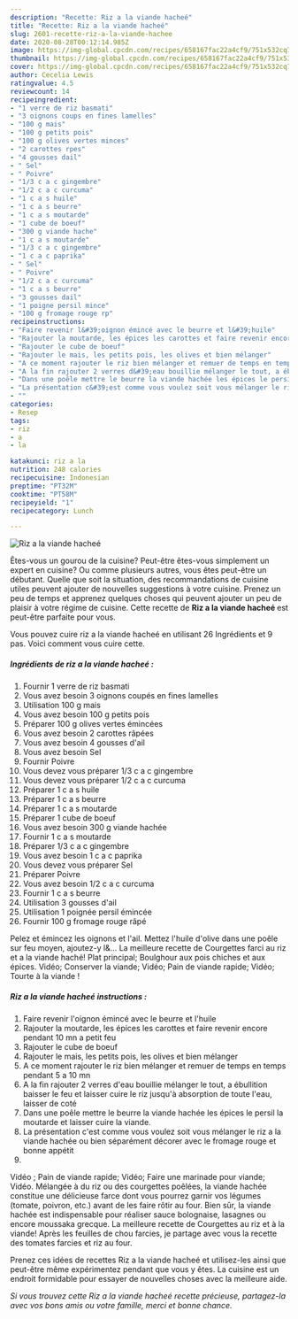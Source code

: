 ```yaml
---
description: "Recette: Riz a la viande hacheé"
title: "Recette: Riz a la viande hacheé"
slug: 2601-recette-riz-a-la-viande-hachee
date: 2020-08-28T00:12:14.985Z
image: https://img-global.cpcdn.com/recipes/658167fac22a4cf9/751x532cq70/riz-a-la-viande-hachee-photo-principale-de-la-recette.jpg
thumbnail: https://img-global.cpcdn.com/recipes/658167fac22a4cf9/751x532cq70/riz-a-la-viande-hachee-photo-principale-de-la-recette.jpg
cover: https://img-global.cpcdn.com/recipes/658167fac22a4cf9/751x532cq70/riz-a-la-viande-hachee-photo-principale-de-la-recette.jpg
author: Cecelia Lewis
ratingvalue: 4.5
reviewcount: 14
recipeingredient:
- "1 verre de riz basmati"
- "3 oignons coups en fines lamelles"
- "100 g mais"
- "100 g petits pois"
- "100 g olives vertes minces"
- "2 carottes rpes"
- "4 gousses dail"
- " Sel"
- " Poivre"
- "1/3 c a c gingembre"
- "1/2 c a c curcuma"
- "1 c a s huile"
- "1 c a s beurre"
- "1 c a s moutarde"
- "1 cube de boeuf"
- "300 g viande hache"
- "1 c a s moutarde"
- "1/3 c a c gingembre"
- "1 c a c paprika"
- " Sel"
- " Poivre"
- "1/2 c a c curcuma"
- "1 c a s beurre"
- "3 gousses dail"
- "1 poigne persil mince"
- "100 g fromage rouge rp"
recipeinstructions:
- "Faire revenir l&#39;oignon émincé avec le beurre et l&#39;huile"
- "Rajouter la moutarde, les épices les carottes et faire revenir encore pendant 10 mn a petit feu"
- "Rajouter le cube de boeuf"
- "Rajouter le mais, les petits pois, les olives et bien mélanger"
- "A ce moment rajouter le riz bien mélanger et remuer de temps en temps pendant 5 a 10 mn"
- "A la fin rajouter 2 verres d&#39;eau bouillie mélanger le tout, a ébullition baisser le feu et laisser cuire le riz jusqu&#39;à absorption de toute l&#39;eau, laisser de coté"
- "Dans une poêle mettre le beurre la viande hachée les épices le persil la moutarde et laisser cuire la viande."
- "La présentation c&#39;est comme vous voulez soit vous mélanger le riz a la viande hachée ou bien séparément décorer avec le fromage rouge et bonne appétit"
- ""
categories:
- Resep
tags:
- riz
- a
- la

katakunci: riz a la 
nutrition: 248 calories
recipecuisine: Indonesian
preptime: "PT32M"
cooktime: "PT58M"
recipeyield: "1"
recipecategory: Lunch

---
```



![Riz a la viande hacheé](https://img-global.cpcdn.com/recipes/658167fac22a4cf9/751x532cq70/riz-a-la-viande-hachee-photo-principale-de-la-recette.jpg)

Êtes-vous un gourou de la cuisine? Peut-être êtes-vous simplement un expert en cuisine? Ou comme plusieurs autres, vous êtes peut-être un débutant. Quelle que soit la situation, des recommandations de cuisine utiles peuvent ajouter de nouvelles suggestions à votre cuisine. Prenez un peu de temps et apprenez quelques choses qui peuvent ajouter un peu de plaisir à votre régime de cuisine. Cette recette de <strong> Riz a la viande hacheé </strong> est peut-être parfaite pour vous.

<!--inarticleads1-->

Vous pouvez cuire riz a la viande hacheé en utilisant 26 Ingrédients et 9 pas. Voici comment vous cuire cette.

##### Ingrédients de riz a la viande hacheé :

1. Fournir 1 verre de riz basmati
1. Vous avez besoin 3 oignons coupés en fines lamelles
1. Utilisation 100 g mais
1. Vous avez besoin 100 g petits pois
1. Préparer 100 g olives vertes émincées
1. Vous avez besoin 2 carottes râpées
1. Vous avez besoin 4 gousses d&#39;ail
1. Vous avez besoin  Sel
1. Fournir  Poivre
1. Vous devez vous préparer 1/3 c a c gingembre
1. Vous devez vous préparer 1/2 c a c curcuma
1. Préparer 1 c a s huile
1. Préparer 1 c a s beurre
1. Préparer 1 c a s moutarde
1. Préparer 1 cube de boeuf
1. Vous avez besoin 300 g viande hachée
1. Fournir 1 c a s moutarde
1. Préparer 1/3 c a c gingembre
1. Vous avez besoin 1 c a c paprika
1. Vous devez vous préparer  Sel
1. Préparer  Poivre
1. Vous avez besoin 1/2 c a c curcuma
1. Fournir 1 c a s beurre
1. Utilisation 3 gousses d&#39;ail
1. Utilisation 1 poignée persil émincée
1. Fournir 100 g fromage rouge râpé


Pelez et émincez les oignons et l&#39;ail. Mettez l&#39;huile d&#39;olive dans une poêle sur feu moyen, ajoutez-y l&amp;… La meilleure recette de Courgettes farci au riz et a la viande haché! Plat principal; Boulghour aux pois chiches et aux épices. Vidéo; Conserver la viande; Vidéo; Pain de viande rapide; Vidéo; Tourte à la viande ! 

<!--inarticleads2-->

##### Riz a la viande hacheé instructions :

1. Faire revenir l&#39;oignon émincé avec le beurre et l&#39;huile
1. Rajouter la moutarde, les épices les carottes et faire revenir encore pendant 10 mn a petit feu
1. Rajouter le cube de boeuf
1. Rajouter le mais, les petits pois, les olives et bien mélanger
1. A ce moment rajouter le riz bien mélanger et remuer de temps en temps pendant 5 a 10 mn
1. A la fin rajouter 2 verres d&#39;eau bouillie mélanger le tout, a ébullition baisser le feu et laisser cuire le riz jusqu&#39;à absorption de toute l&#39;eau, laisser de coté
1. Dans une poêle mettre le beurre la viande hachée les épices le persil la moutarde et laisser cuire la viande.
1. La présentation c&#39;est comme vous voulez soit vous mélanger le riz a la viande hachée ou bien séparément décorer avec le fromage rouge et bonne appétit
1. 


Vidéo ; Pain de viande rapide; Vidéo; Faire une marinade pour viande; Vidéo. Mélangée à du riz ou des courgettes poêlées, la viande hachée constitue une délicieuse farce dont vous pourrez garnir vos légumes (tomate, poivron, etc.) avant de les faire rôtir au four. Bien sûr, la viande hachée est indispensable pour réaliser sauce bolognaise, lasagnes ou encore moussaka grecque. La meilleure recette de Courgettes au riz et à la viande! Après les feuilles de chou farcies, je partage avec vous la recette des tomates farcies et riz au four. 

<!--inarticleads1-->

<p>
Prenez ces idées de recettes Riz a la viande hacheé et utilisez-les ainsi que peut-être même expérimentez pendant que vous y êtes. La cuisine est un endroit formidable pour essayer de nouvelles choses avec la meilleure aide.
</p>

<p>
<i>Si vous trouvez cette Riz a la viande hacheé recette précieuse, partagez-la avec vos bons amis ou votre famille, merci et bonne chance.</i>
</p>
